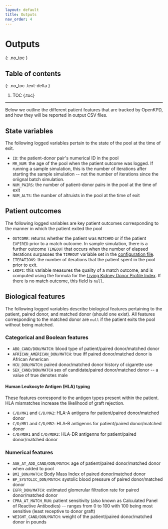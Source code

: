 ```yaml
---
layout: default
title: Outputs
nav_order: 4
---
```


# Outputs
{: .no_toc }

## Table of contents
{: .no_toc .text-delta }

1. TOC
{:toc}

---

Below we outline the different patient features that are tracked by OpenKPD, and how they will be reported in output CSV files.

## State variables

The following logged variables pertain to the state of the pool at the time of exit. 

- `ID`: the patient-donor pair's numerical ID in the pool
- `MR_NUM`: the age of the pool when the patient outcome was logged. If running a sample simulation, this is the number of iterations after starting the sample simulation -- not the number of iterations since the oriignal batch simulation. 
- `NUM_PAIRS`: the number of patient-donor pairs in the pool at the time of exit
- `NUM_ALTS`: the number of altruists in the pool at the time of exit

## Patient outcomes

The following logged variables are key patient outcomes corresponding to the manner in which the patient exited the pool

- `OUTCOME`: returns whether the patient was `MATCHED` or if the patient `EXPIRED` prior to a match outcome. In sample simulation, there is a further outcome `TIMEOUT` that occurs when the number of elapsed iterations surpasses the `TIMEOUT` variable set in the [configuration file](https://openkpd.org/docs/simulators#trajectory-simulation).
- `ITERATIONS`: the number of iterations that the patient spent in the pool prior to exit. 
- `LKDPI`: this variable measures the quality of a match outcome, and is computed using the formula for the [Living Kidney Donor Profile Index](https://pubmed.ncbi.nlm.nih.gov/26752290/). If there is no match outcome, this field is `null`. 

## Biological features

The following logged variables describe biological features pertaining to the patient, paired donor, and matched donor (should one exist). All features corresponding to the matched donor are `null` if the patient exits the pool without being matched.

### Categorical and Boolean features

- `ABO_CAND/DON/MATCH`: blood type of patient/paired donor/matched donor
- `AFRICAN_AMERICAN_DON/MATCH`: true iff paired donor/matched donor is African American
- `HCU_DON/MATCH`: paired donor/matched donor history of cigarette use
- `SEX_CAND/DON/MATCH` sex of candidate/paired donor/matched donor -- a value of true denotes male

#### Human Leukocyte Antigen (HLA) typing

These features correspond to the antigen types present within the patient. HLA mismatches increase the likelihood of graft rejection.

- `C/D/MA1` and `C/D/MA2`: HLA-A antigens for patient/paired donor/matched donor
- `C/D/MB1` and `C/D/MB2`: HLA-B antigenns for patient/paired donor/matched donor
- `C/D/MDR1` and `C/D/MDR2`: HLA-DR antigenns for patient/paired donor/matched donor

### Numerical features

- `AGE_AT_ADD_CAND/DON/MATCH`: age of patient/paired donor/matched donor when added to pool
- `BMI_DON/MATCH`: Body Mass Index of paired donor/matched donor
- `BP_SYSTOLIC_DON/MATCH`: systolic blood pressure of paired donor/matched donor
- `EGFR_DON/MATCH`: estimated glomerular filtration rate for paired donor/matched donor
- `CPRA_AT_MATCH_RUN`: patient sensitivity (also known as Calculated Panel of Reactive Antibodies) -- ranges from 0 to 100 with 100 being most sensitive (least receptive to donor graft)
- `WEIGHT_CAND/DON/MATCH`: weight of the patient/paired donor/matched donor in pounds


